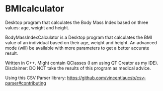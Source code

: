 # BMIcalculator
Desktop program that calculates the Body Mass Index based on three values: age, weight and height.

BodyMassIndexCalculator is a Desktop program that calculates the BMI value of an individual based on their age, weight and height. 
An advanced mode (will) be available with more parameters to get a better accurate result. 

Written in C++. Might contain QClasses (I am using QT Creator as my IDE).
Disclaimer: DO NOT take the results of this program as medical advice. 

Using this CSV Parser library: https://github.com/vincentlaucsb/csv-parser#contributing
